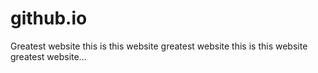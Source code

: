 # github.io


Greatest website this is this website greatest website this is this website greatest website...
